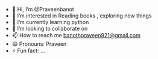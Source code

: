 - 👋 Hi, I’m @Praveenbanot
- 👀 I’m interested in Reading books , exploring new things
- 🌱 I’m currently learning python
- 💞️ I’m looking to collaborate on 
- 📫 How to reach me banothpraveen921@gmail.com
- 😄 Pronouns: Praveen
- ⚡ Fun fact: ...

<!---
Praveenbanot/Praveenbanot is a ✨ special ✨ repository because its `README.md` (this file) appears on your GitHub profile.
You can click the Preview link to take a look at your changes.
--->
